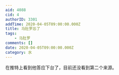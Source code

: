 ```yaml
---
aid: 4088
cid: 4
authorID: 3301
addTime: 2020-04-05T09:00:00.000Z
title: 马肚罗怂了
tags:
    - 马肚罗
comments: []
date: 2020-04-05T09:00:00.000Z
category: 水
---
```


在推特上看到他答应下台了，目前还没看到第二个来源。
